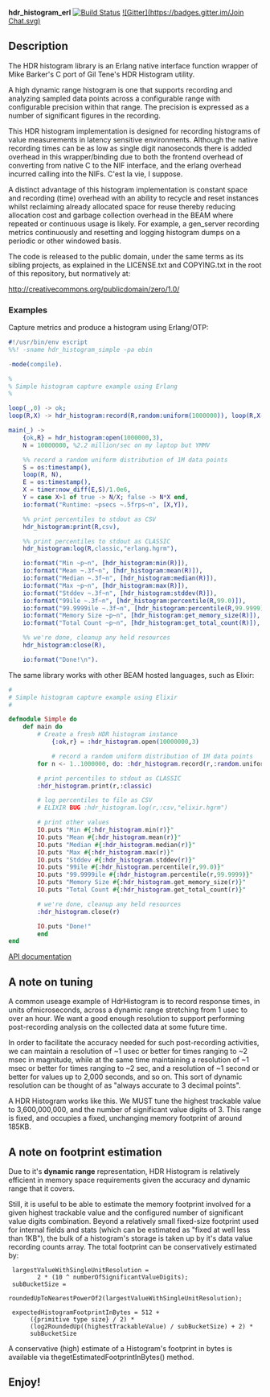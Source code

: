 **hdr_histogram_erl** [![Build Status](https://travis-ci.org/HdrHistogram/hdr_histogram_erl.svg?branch=master)](https://travis-ci.org/HdrHistogram/hdr_histogram_erl) [![Gitter](https://badges.gitter.im/Join Chat.svg)](https://gitter.im/HdrHistogram/HdrHistogram?utm_source=badge&utm_medium=badge&utm_campaign=pr-badge&utm_content=badge)

## Description ##

The HDR histogram library is an Erlang native interface function wrapper of
Mike Barker's C port of Gil Tene's HDR Histogram utility.

A high dynamic range histogram is one that supports recording and analyzing
sampled data points across a configurable range with configurable precision
within that range. The precision is expressed as a number of significant
figures in the recording.


This HDR histogram implementation is designed for recording histograms of
value measurements in latency sensitive environments. Although the native
recording times can be as low as single digit nanoseconds there is added
overhead in this wrapper/binding due to both the frontend overhead of converting
from native C to the NIF interface, and the erlang overhead incurred calling
into the NIFs. C'est la vie, I suppose.


A distinct advantage of this histogram implementation is constant space and
recording (time) overhead with an ability to recycle and reset instances whilst
reclaiming already allocated space for reuse thereby reducing allocation cost
and garbage collection overhead in the BEAM where repeated or continuous usage
is likely. For example, a gen_server recording metrics continuously and resetting
and logging histogram dumps on a periodic or other windowed basis.



The code is released to the public domain, under the same terms as its
sibling projects, as explained in the LICENSE.txt and COPYING.txt in the
root of this repository, but normatively at:

http://creativecommons.org/publicdomain/zero/1.0/

### Examples

Capture metrics and produce a histogram using Erlang/OTP:


```erlang
#!/usr/bin/env escript
%%! -sname hdr_histogram_simple -pa ebin

-mode(compile).

%
% Simple histogram capture example using Erlang
%

loop(_,0) -> ok;
loop(R,X) -> hdr_histogram:record(R,random:uniform(1000000)), loop(R,X-1).

main(_) ->
    {ok,R} = hdr_histogram:open(1000000,3),
    N = 10000000, %2.2 million/sec on my laptop but YMMV

    %% record a random uniform distribution of 1M data points
    S = os:timestamp(),
    loop(R, N),
    E = os:timestamp(),
    X = timer:now_diff(E,S)/1.0e6,
    Y = case X>1 of true -> N/X; false -> N*X end,
    io:format("Runtime: ~psecs ~.5frps~n", [X,Y]),

    %% print percentiles to stdout as CSV
    hdr_histogram:print(R,csv),

    %% print percentiles to stdout as CLASSIC
    hdr_histogram:log(R,classic,"erlang.hgrm"),

    io:format("Min ~p~n", [hdr_histogram:min(R)]),
    io:format("Mean ~.3f~n", [hdr_histogram:mean(R)]),
    io:format("Median ~.3f~n", [hdr_histogram:median(R)]),
    io:format("Max ~p~n", [hdr_histogram:max(R)]),
    io:format("Stddev ~.3f~n", [hdr_histogram:stddev(R)]),
    io:format("99ile ~.3f~n", [hdr_histogram:percentile(R,99.0)]),
    io:format("99.9999ile ~.3f~n", [hdr_histogram:percentile(R,99.9999)]),
    io:format("Memory Size ~p~n", [hdr_histogram:get_memory_size(R)]),
    io:format("Total Count ~p~n", [hdr_histogram:get_total_count(R)]),

    %% we're done, cleanup any held resources
    hdr_histogram:close(R),

    io:format("Done!\n").
```

The same library works with other BEAM hosted languages, such as Elixir:

```elixir
#
# Simple histogram capture example using Elixir
#

defmodule Simple do
    def main do
        # Create a fresh HDR histogram instance
            {:ok,r} = :hdr_histogram.open(10000000,3)

            # record a random uniform distribution of 1M data points
        for n <- 1..1000000, do: :hdr_histogram.record(r,:random.uniform(n))

        # print percentiles to stdout as CLASSIC
        :hdr_histogram.print(r,:classic)

        # log percentiles to file as CSV
        # ELIXIR BUG :hdr_histogram.log(r,:csv,"elixir.hgrm")

        # print other values
        IO.puts "Min #{:hdr_histogram.min(r)}"
        IO.puts "Mean #{:hdr_histogram.mean(r)}"
        IO.puts "Median #{:hdr_histogram.median(r)}"
        IO.puts "Max #{:hdr_histogram.max(r)}"
        IO.puts "Stddev #{:hdr_histogram.stddev(r)}"
        IO.puts "99ile #{:hdr_histogram.percentile(r,99.0)}"
        IO.puts "99.9999ile #{:hdr_histogram.percentile(r,99.9999)}"
        IO.puts "Memory Size #{:hdr_histogram.get_memory_size(r)}"
        IO.puts "Total Count #{:hdr_histogram.get_total_count(r)}"

        # we're done, cleanup any held resources
        :hdr_histogram.close(r)

        IO.puts "Done!"
        end
end
```

[API documentation](doc/README.md)

## A note on tuning ##


A common useage example of HdrHistogram is to record response times, in units ofmicroseconds, across a dynamic range stretching from 1 usec to over an hour. We want a good enough resolution to support performing post-recording analysis on the collected data at some future time.

In order to facilitate the accuracy needed for such post-recording activities, we can maintain a resolution of ~1 usec or better for times ranging to ~2 msec in magnitude, while at the same time maintaining a resolution of ~1 msec or better for times ranging to ~2 sec, and a resolution of ~1 second or better for values up to 2,000 seconds, and so on. This sort of dynamic resolution can be thought of as "always accurate to 3 decimal points".

A HDR Histogram works like this. We MUST tune the highest trackable value to 3,600,000,000, and the number of significant value digits of 3. This range is fixed, and occupies a fixed, unchanging memory footprint of around 185KB.

## A note on footprint estimation ##


Due to it's **dynamic range** representation, HDR Histogram is relatively efficient in memory space requirements given the accuracy and dynamic range that it covers.

Still, it is useful to be able to estimate the memory footprint involved for a given highest trackable value and the configured number of significant value digits combination. Beyond a relatively small fixed-size footprint used for internal fields and stats (which can be estimated as "fixed at well less than 1KB"), the bulk of a histogram's storage is taken up by it's data value recording counts array. The total footprint can be conservatively estimated by:

```
 largestValueWithSingleUnitResolution =
        2 * (10 ^ numberOfSignificantValueDigits);
 subBucketSize =
        roundedUpToNearestPowerOf2(largestValueWithSingleUnitResolution);

 expectedHistogramFootprintInBytes = 512 +
      ({primitive type size} / 2) *
      (log2RoundedUp((highestTrackableValue) / subBucketSize) + 2) *
      subBucketSize
```

A conservative (high) estimate of a Histogram's footprint in bytes is available via thegetEstimatedFootprintInBytes() method.

## Enjoy!

